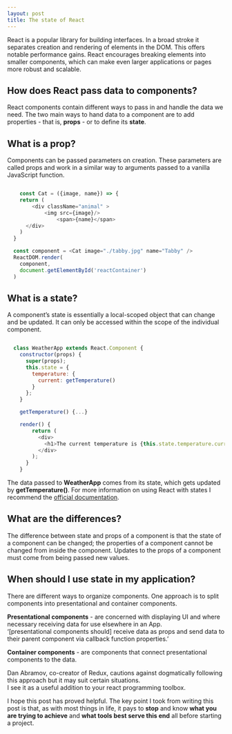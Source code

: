 ```yaml
---
layout: post
title: The state of React
---
```


React is a popular library for building interfaces. In a broad stroke it separates creation and rendering of elements in the DOM. This offers notable performance gains.
React encourages breaking elements into smaller components, which can make even larger applications or pages more robust and scalable.

## How does React pass data to components?

React components contain different ways to pass in and handle the data we need. The two main ways to hand data to a component are to add properties - that is, **props** - or to define its **state**.

## What is a prop?

Components can be passed parameters on creation. These parameters are called props and work in a similar way to arguments passed to a vanilla JavaScript function.

```js

	const Cat = ({image, name}) => {
  	return (
  		<div className="animal" >
  		    <img src={image}/>
  				<span>{name}</span>
      </div>
    )
  }

  const component = <Cat image="./tabby.jpg" name="Tabby" />
  ReactDOM.render(
  	component,
  	document.getElementById('reactContainer')
  )

```


## What is a state?

A component’s state is essentially a local-scoped object that can change and be updated. It can only be accessed within the scope of the individual component.

```js

  class WeatherApp extends React.Component {
    constructor(props) {
      super(props);
      this.state = {
        temperature: {
          current: getTemperature()
        }
      };
    }

    getTemperature() {...}

    render() {
        return (
          <div>
            <h1>The current temperature is {this.state.temperature.current}.</h1>
          </div>
        );
      }
    }

```

The data passed to **WeatherApp** comes from its state, which gets updated by **getTemperature()**. For more information on using React with states I recommend the [official documentation](https://reactjs.org/docs/state-and-lifecycle.html).


## What are the differences?

The difference between state and props of a component is that the state of a component can be changed; the properties of a component cannot be changed from inside the component.
Updates to the props of a component must come from being passed new values.

## When should I use state in my application?

There are different ways to organize components. One approach is to split components into presentational and container components.

**Presentational components** - are concerned with displaying UI and where necessary receiving data for use elsewhere in an App.  
‘[presentational components should] receive data as props and send data to their parent component via callback function properties.’

**Container components** - are components that connect presentational components to the data.

Dan Abramov, co-creator of Redux, cautions against dogmatically following this approach but it may suit certain situations.  
I see it as a useful addition to your react programming toolbox.

I hope this post has proved helpful. The key point I took from writing this post is that, as with most things in life, it pays to **stop** and know **what you are trying to achieve** and **what tools best serve this end** all before starting a project.  
